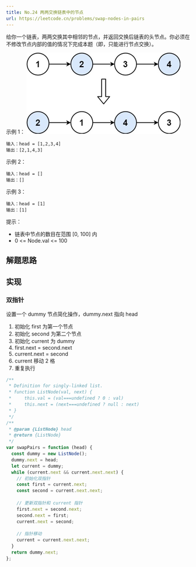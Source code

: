 ```yaml
---
title: No.24 两两交换链表中的节点
url: https://leetcode.cn/problems/swap-nodes-in-pairs
---
```


给你一个链表，两两交换其中相邻的节点，并返回交换后链表的头节点。你必须在不修改节点内部的值的情况下完成本题（即，只能进行节点交换）。

示例 1：
![swap_ex1](https://raw.githubusercontent.com/wcywxq/image-store/master/ssg/code_leetcode_No.24_swap_ex1.png)

```text
输入：head = [1,2,3,4]
输出：[2,1,4,3]
```

示例 2：

```text
输入：head = []
输出：[]
```

示例 3：

```text
输入：head = [1]
输出：[1]
```

提示：

- 链表中节点的数目在范围 \[0, 100\] 内
- 0 <= Node.val <= 100

## 解题思路

## 实现

### 双指针

设置一个 dummy 节点简化操作，dummy.next 指向 head

1. 初始化 first 为第一个节点
2. 初始化 second 为第二个节点
3. 初始化 current 为 dummy
4. first.next = second.next
5. current.next = second
6. current 移动 2 格
7. 重复执行

```js
/**
 * Definition for singly-linked list.
 * function ListNode(val, next) {
 *     this.val = (val===undefined ? 0 : val)
 *     this.next = (next===undefined ? null : next)
 * }
 */
/**
 * @param {ListNode} head
 * @return {ListNode}
 */
var swapPairs = function (head) {
  const dummy = new ListNode();
  dummy.next = head;
  let current = dummy;
  while (current.next && current.next.next) {
    // 初始化双指针
    const first = current.next;
    const second = current.next.next;

    // 更新双指针和 current 指针
    first.next = second.next;
    second.next = first;
    current.next = second;

    // 指针移动
    current = current.next.next;
  }
  return dummy.next;
};
```
